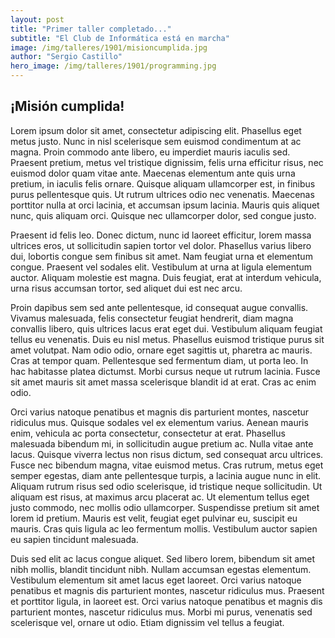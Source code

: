 ```yaml
---
layout: post
title: "Primer taller completado..."
subtitle: "El Club de Informática está en marcha"
image: /img/talleres/1901/misioncumplida.jpg
author: "Sergio Castillo"
hero_image: /img/talleres/1901/programming.jpg
---
```


## ¡Misión cumplida!

Lorem ipsum dolor sit amet, consectetur adipiscing elit. Phasellus eget metus justo. Nunc in nisl scelerisque sem euismod condimentum at ac magna. Proin commodo ante libero, eu imperdiet mauris iaculis sed. Praesent pretium, metus vel tristique dignissim, felis urna efficitur risus, nec euismod dolor quam vitae ante. Maecenas elementum ante quis urna pretium, in iaculis felis ornare. Quisque aliquam ullamcorper est, in finibus purus pellentesque quis. Ut rutrum ultrices odio nec venenatis. Maecenas porttitor nulla at orci lacinia, et accumsan ipsum lacinia. Mauris quis aliquet nunc, quis aliquam orci. Quisque nec ullamcorper dolor, sed congue justo.

Praesent id felis leo. Donec dictum, nunc id laoreet efficitur, lorem massa ultrices eros, ut sollicitudin sapien tortor vel dolor. Phasellus varius libero dui, lobortis congue sem finibus sit amet. Nam feugiat urna et elementum congue. Praesent vel sodales elit. Vestibulum at urna at ligula elementum auctor. Aliquam molestie est magna. Duis feugiat, erat at interdum vehicula, urna risus accumsan tortor, sed aliquet dui est nec arcu.

Proin dapibus sem sed ante pellentesque, id consequat augue convallis. Vivamus malesuada, felis consectetur feugiat hendrerit, diam magna convallis libero, quis ultrices lacus erat eget dui. Vestibulum aliquam feugiat tellus eu venenatis. Duis eu nisl metus. Phasellus euismod tristique purus sit amet volutpat. Nam odio odio, ornare eget sagittis ut, pharetra ac mauris. Cras at tempor quam. Pellentesque sed fermentum diam, ut porta leo. In hac habitasse platea dictumst. Morbi cursus neque ut rutrum lacinia. Fusce sit amet mauris sit amet massa scelerisque blandit id at erat. Cras ac enim odio.

Orci varius natoque penatibus et magnis dis parturient montes, nascetur ridiculus mus. Quisque sodales vel ex elementum varius. Aenean mauris enim, vehicula ac porta consectetur, consectetur at erat. Phasellus malesuada bibendum mi, in sollicitudin augue pretium ac. Nulla vitae ante lacus. Quisque viverra lectus non risus dictum, sed consequat arcu ultrices. Fusce nec bibendum magna, vitae euismod metus. Cras rutrum, metus eget semper egestas, diam ante pellentesque turpis, a lacinia augue nunc in elit. Aliquam rutrum risus sed odio scelerisque, id tristique neque sollicitudin. Ut aliquam est risus, at maximus arcu placerat ac. Ut elementum tellus eget justo commodo, nec mollis odio ullamcorper. Suspendisse pretium sit amet lorem id pretium. Mauris est velit, feugiat eget pulvinar eu, suscipit eu mauris. Cras quis ligula ac leo fermentum mollis. Vestibulum auctor sapien eu sapien tincidunt malesuada.

Duis sed elit ac lacus congue aliquet. Sed libero lorem, bibendum sit amet nibh mollis, blandit tincidunt nibh. Nullam accumsan egestas elementum. Vestibulum elementum sit amet lacus eget laoreet. Orci varius natoque penatibus et magnis dis parturient montes, nascetur ridiculus mus. Praesent et porttitor ligula, in laoreet est. Orci varius natoque penatibus et magnis dis parturient montes, nascetur ridiculus mus. Morbi mi purus, venenatis sed scelerisque vel, ornare ut odio. Etiam dignissim vel tellus a feugiat.